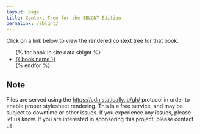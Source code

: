 ```yaml
---
layout: page
title: Context Tree for the SBLGNT Edition
permalink: /sblgnt/
---
```


Click on a link below to view the rendered context tree for that book.

<ul>
{% for book in site.data.sblgnt %}
    <li>
        <a target="_blank" href="{{ book.url }}">{{ book.name }}</a>
    </li>
{% endfor %}
</ul>

## Note

Files are served using the https://cdn.statically.io/gh/ protocol in order to enable proper stylesheet rendering. This is a free service, and may be subject to downtime or other issues. If you experience any issues, please let us know. If you are interested in sponsoring this project, please contact us.
